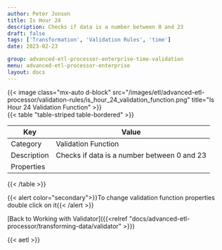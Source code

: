 ```yaml
---
author: Peter Jonson
title: Is Hour 24
description: Checks if data is a number between 0 and 23
draft: false
tags: ['Transformation', 'Validation Rules', 'time']
date: 2023-02-23

group: advanced-etl-processor-enterprise-time-validation
menu: advanced-etl-processor-enterprise
layout: docs
---
```


{{< image class="mx-auto d-block"  src="/images/etl/advanced-etl-processor/validation-rules/is_hour_24_validation_function.png" title="Is Hour 24 Validation Function" >}}
\
{{< table "table-striped table-bordered" >}}

| Key         | Value                                       |
| ----------- | ------------------------------------------- |
| Category    | Validation Function                         |
| Description | Checks if data is a number between 0 and 23 |
| Properties  |                                             |

{{< /table >}}

{{< alert color="secondary">}}To change validation function properties double click on it{{< /alert >}}

[Back to Working with Validator]({{<relref "docs/advanced-etl-processor/transforming-data/validator" >}})

{{< aetl >}}
